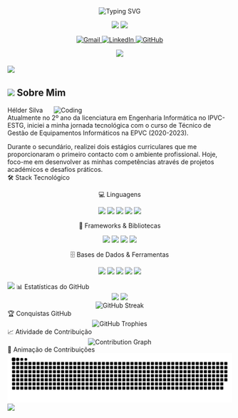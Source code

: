 <div align="center">

<!-- Header com animação -->
<img src="https://readme-typing-svg.herokuapp.com?font=Fira+Code&size=35&duration=3000&pause=1000&color=6366F1&center=true&vCenter=true&multiline=true&width=600&height=100&lines=Ol%C3%A1+%F0%9F%91%8B%2C+eu+sou+o;H%C3%A9lder+Silva" alt="Typing SVG" />

<p>
  <img src="https://img.shields.io/badge/Backend_Developer-Em_Crescimento-6366F1?style=for-the-badge&logo=code&logoColor=white" />
  <img src="https://img.shields.io/badge/Estudante-Engenharia_Informática-10B981?style=for-the-badge&logo=graduation-cap&logoColor=white" />
</p>

<p>
  <a href="mailto:helderfsilva2005@gmail.com">
    <img src="https://img.shields.io/badge/Gmail-EA4335?style=for-the-badge&logo=gmail&logoColor=white" alt="Gmail"/>
  </a>
  <a href="https://linkedin.com/in/heldersilva28">
    <img src="https://img.shields.io/badge/LinkedIn-0A66C2?style=for-the-badge&logo=linkedin&logoColor=white" alt="LinkedIn"/>
  </a>
  <a href="https://github.com/heldersilva28">
    <img src="https://img.shields.io/badge/GitHub-181717?style=for-the-badge&logo=github&logoColor=white" alt="GitHub"/>
  </a>
</p>

<img src="https://img.shields.io/badge/🇵🇹_Portugal-Vila_do_Conde-FF6B6B?style=for-the-badge" />

</div>

<br/>

<!-- Linha divisória animada -->
<img src="https://user-images.githubusercontent.com/73097560/115834477-dbab4500-a447-11eb-908a-139a6edaec5c.gif">

## <img src="https://media.giphy.com/media/hvRJCLFzcasrR4ia7z/giphy.gif" width="30px"/> Sobre Mim

<img align="right" alt="Coding" width="400" src="https://media.giphy.com/media/SWoSkN6DxTszqIKEqv/giphy.gif">


Hélder Silva
Atualmente no 2º ano da licenciatura em Engenharia Informática no IPVC-ESTG, iniciei a minha jornada tecnológica com o curso de Técnico de Gestão de Equipamentos Informáticos na EPVC (2020-2023).

Durante o secundário, realizei dois estágios curriculares que me proporcionaram o primeiro contacto com o ambiente profissional. Hoje, foco-me em desenvolver as minhas competências através de projetos académicos e desafios práticos.
<br clear="both">
🛠️ Stack Tecnológico
<div align="center">
💻 Linguagens
<p> <img src="https://img.shields.io/badge/Java-ED8B00?style=for-the-badge&logo=openjdk&logoColor=white" /> <img src="https://img.shields.io/badge/C%23-239120?style=for-the-badge&logo=c-sharp&logoColor=white" /> <img src="https://img.shields.io/badge/JavaScript-F7DF1E?style=for-the-badge&logo=javascript&logoColor=black" /> <img src="https://img.shields.io/badge/HTML5-E34F26?style=for-the-badge&logo=html5&logoColor=white" /> <img src="https://img.shields.io/badge/CSS3-1572B6?style=for-the-badge&logo=css3&logoColor=white" /> </p>
🚀 Frameworks & Bibliotecas
<p> <img src="https://img.shields.io/badge/Spring_Boot-6DB33F?style=for-the-badge&logo=spring-boot&logoColor=white" /> <img src="https://img.shields.io/badge/Blazor-512BD4?style=for-the-badge&logo=blazor&logoColor=white" /> <img src="https://img.shields.io/badge/JavaFX-ED8B00?style=for-the-badge&logo=java&logoColor=white" /> <img src="https://img.shields.io/badge/Bootstrap-7952B3?style=for-the-badge&logo=bootstrap&logoColor=white" /> </p>
🗄️ Bases de Dados & Ferramentas
<p> <img src="https://img.shields.io/badge/PostgreSQL-336791?style=for-the-badge&logo=postgresql&logoColor=white" /> <img src="https://img.shields.io/badge/Hibernate-59666C?style=for-the-badge&logo=hibernate&logoColor=white" /> <img src="https://img.shields.io/badge/Git-F05032?style=for-the-badge&logo=git&logoColor=white" /> <img src="https://img.shields.io/badge/Maven-C71A36?style=for-the-badge&logo=apache-maven&logoColor=white" /> <img src="https://img.shields.io/badge/JWT-000000?style=for-the-badge&logo=json-web-tokens&logoColor=white" /> </p> </div> <img src="https://user-images.githubusercontent.com/73097560/115834477-dbab4500-a447-11eb-908a-139a6edaec5c.gif">
📊 Estatísticas do GitHub
<div align="center"> <img height="180em" src="https://github-readme-stats.vercel.app/api?username=heldersilva28&show_icons=true&theme=tokyonight&include_all_commits=true&count_private=true"/> <img height="180em" src="https://github-readme-stats.vercel.app/api/top-langs/?username=heldersilva28&layout=compact&langs_count=8&theme=tokyonight"/> </div> <div align="center"> <img src="https://github-readme-streak-stats.herokuapp.com/?user=heldersilva28&theme=tokyonight" alt="GitHub Streak" /> </div>
🏆 Conquistas GitHub
<div align="center"> <img src="https://github-profile-trophy.vercel.app/?username=heldersilva28&theme=tokyonight&row=1&column=7&margin-h=15&margin-w=5&no-bg=true" alt="GitHub Trophies" /> </div>
📈 Atividade de Contribuição
<div align="center"> <img src="https://github-readme-activity-graph.vercel.app/graph?username=heldersilva28&theme=tokyo-night&hide_border=true&area=true" alt="Contribution Graph" /> </div>
🐍 Animação de Contribuições
<div align="center"> <img src="https://raw.githubusercontent.com/platane/platane/output/github-contribution-grid-snake-dark.svg" alt="Snake Animation" /> </div> <img src="https://user-images.githubusercontent.com/73097560/115834477-dbab4500-a447-11eb-908a-139a6edaec5c.gif">
